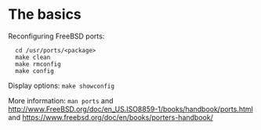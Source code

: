 # The basics

Reconfiguring FreeBSD ports:
```
  cd /usr/ports/<package>
  make clean
  make rmconfig
  make config
```
Display options: ```make showconfig```

More information: ```man ports``` and http://www.FreeBSD.org/doc/en_US.ISO8859-1/books/handbook/ports.html and https://www.freebsd.org/doc/en/books/porters-handbook/
